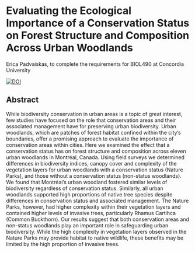 # Evaluating the Ecological Importance of a Conservation Status on Forest Structure and Composition Across Urban Woodlands

Erica Padvaiskas, to complete the requirements for BIOL490 at Concordia University


[![DOI](https://zenodo.org/badge/739470234.svg)](https://zenodo.org/doi/10.5281/zenodo.10553229)


## Abstract
While biodiversity conservation in urban areas is a topic of great interest, few studies have focused on the role that conservation areas and their associated management have for preserving urban biodiversity. Urban woodlands, which are patches of forest habitat confined within the city’s boundaries, offer a promising approach to evaluate the importance of conservation areas within cities. Here we examined the effect that a conservation status has on forest structure and composition across eleven urban woodlands in Montréal, Canada. Using field surveys we determined differences in biodiversity indices, canopy cover and complexity of the vegetation layers for urban woodlands with a conservation status (Nature Parks), and those without a conservation status (non-status woodlands). We found that Montréal’s urban woodland fostered similar levels of biodiversity regardless of conservation status. Similarly, all urban woodlands supported high proportions of native tree species despite differences in conservation status and associated management. The Nature Parks, however, had higher complexity within their vegetation layers and contained higher levels of invasive trees, particularly Rhamus Cartihca (Common Buckthorn). Our results suggest that both conservation areas and non-status woodlands play an important role in safeguarding urban biodiversity. While the high complexity in vegetation layers observed in the Nature Parks may provide habitat to native wildlife, these benefits may be limited by the high proportion of invasive trees.
